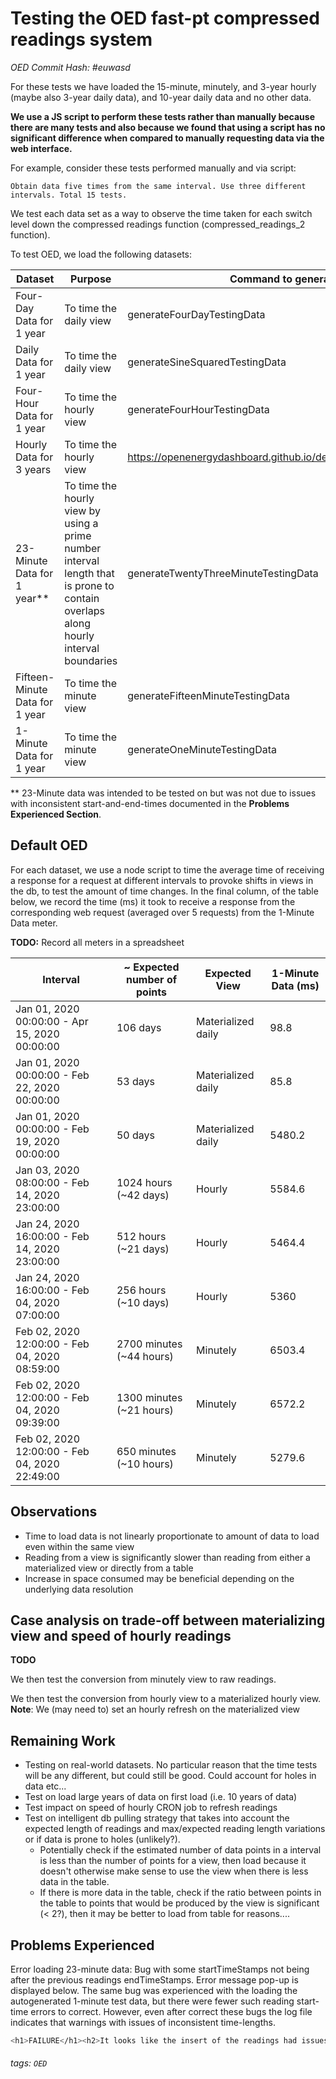 # Testing the OED fast-pt compressed readings system

*OED Commit Hash: #euwasd*

For these tests we have loaded the 15-minute, minutely, and 3-year hourly (maybe also 3-year daily data), and 10-year daily data and no other data.

**We use a JS script to perform these tests rather than manually because there are many tests and also because we found that using a script has no significant difference when compared to manually requesting data via the web interface.**

For example, consider these tests performed manually and via script:
```
Obtain data five times from the same interval. Use three different intervals. Total 15 tests.
```

We test each data set as a way to observe the time taken for each switch level down the compressed readings function (compressed_readings_2 function).

To test OED, we load the following datasets:

| Dataset                        | Purpose                                                      | Command to generate/Source                                   |
| ------------------------------ | ------------------------------------------------------------ | ------------------------------------------------------------ |
| Four-Day Data for 1 year       | To time the daily view                                       | generateFourDayTestingData                                   |
| Daily Data for 1 year          | To time the daily view                                       | generateSineSquaredTestingData                               |
| Four-Hour Data for 1 year      | To time the hourly view                                      | generateFourHourTestingData                                  |
| Hourly Data for 3 years        | To time the hourly view                                      | https://openenergydashboard.github.io/developer/testData/threeYearA.csv |
| 23-Minute Data for 1 year**    | To time the hourly view by using a prime number interval length that is prone to contain overlaps along hourly interval boundaries | generateTwentyThreeMinuteTestingData                         |
| Fifteen-Minute Data for 1 year | To time the minute view                                      | generateFifteenMinuteTestingData                             |
| 1-Minute Data for 1 year       | To time the minute view                                      | generateOneMinuteTestingData                                 |

** 23-Minute data was intended to be tested on but was not due to issues with inconsistent start-and-end-times documented in the **Problems Experienced Section**.

## Default OED

For each dataset, we use a node script to time the average time of receiving a response for a request at different intervals to provoke shifts in views in the db, to test the amount of time changes. In the final column, of the table below, we record the time (ms) it took to receive a response from the corresponding web request (averaged over 5 requests) from the 1-Minute Data meter.

**TODO:** Record all meters in a spreadsheet

| Interval                                      | ~ Expected number of points | Expected View      | 1-Minute Data (ms) |
| --------------------------------------------- | --------------------------- | ------------------ | ------------------ |
| Jan 01, 2020 00:00:00 - Apr 15, 2020 00:00:00 | 106 days                    | Materialized daily | 98.8               |
| Jan 01, 2020 00:00:00 - Feb 22, 2020 00:00:00 | 53 days                     | Materialized daily | 85.8               |
| Jan 01, 2020 00:00:00 - Feb 19, 2020 00:00:00 | 50 days                     | Materialized daily | 5480.2             |
| Jan 03, 2020 08:00:00 - Feb 14, 2020 23:00:00 | 1024 hours (~42 days)       | Hourly             | 5584.6             |
| Jan 24, 2020 16:00:00 - Feb 14, 2020 23:00:00 | 512 hours (~21 days)        | Hourly             | 5464.4             |
| Jan 24, 2020 16:00:00 - Feb 04, 2020 07:00:00 | 256 hours (~10 days)        | Hourly             | 5360               |
| Feb 02, 2020 12:00:00 - Feb 04, 2020 08:59:00 | 2700 minutes (~44 hours)    | Minutely           | 6503.4             |
| Feb 02, 2020 12:00:00 - Feb 04, 2020 09:39:00 | 1300 minutes (~21 hours)    | Minutely           | 6572.2             |
| Feb 02, 2020 12:00:00 - Feb 04, 2020 22:49:00 | 650 minutes (~10 hours)     | Minutely           | 5279.6             |



## Observations

- Time to load data is not linearly proportionate to amount of data to load even within the same view
- Reading from a view is significantly slower than reading from either a materialized view or directly from a table
- Increase in space consumed may be beneficial depending on the underlying data resolution



## Case analysis on trade-off between materializing view and speed of hourly readings

**TODO**

We then test the conversion from minutely view to raw readings.

We then test the conversion from hourly view to a materialized hourly view.
**Note**: We (may need to) set an hourly refresh on the materialized view



## Remaining Work

- Testing on real-world datasets. No particular reason that the time tests will be any different, but could still be good. Could account for holes in data etc...
- Test on load large years of data on first load (i.e. 10 years of data)
- Test impact on speed of hourly CRON job to refresh readings
- Test on intelligent db pulling strategy that takes into account the expected length of readings and max/expected reading length variations or if data is prone to holes (unlikely?).
  - Potentially check if the estimated number of data points in a interval is less than the number of points for a view, then load because it doesn't otherwise make sense to use the view when there is less data in the table.
  - If there is more data in the table, check if the ratio between points in the table to points that would be produced by the view is significant (< 2?), then it may be better to load from table for reasons....

## Problems Experienced

Error loading 23-minute data: Bug with some startTimeStamps not being after the previous readings endTimeStamps. Error message pop-up is displayed below. The same bug was experienced with the loading the autogenerated 1-minute test data, but there were fewer such reading start-time errors to correct. However, even after correct these bugs the log file indicates that warnings with issues of inconsistent time-lengths.

```bash
<h1>FAILURE</h1><h2>It looks like the insert of the readings had issues with some or all of the readings where the processing of the readings returned these warning(s)/error(s):</h2><br>For meter 23MinuteData: Warning parsing Reading #4200. Reading value gives 0.6080742447509084 with warning message:<br>The previous reading has a different time length than the current reading and exceeds the tolerance of 0 seconds. Note this is treated only as a warning since this may be expected for certain meters.<br>For reading #4200 on meter 23MinuteData in pipeline: previous reading has value 0.6093555568308412 start time 2020-03-08T01:14:00+00:00 end time 2020-03-08T01:37:00+00:00 and current reading has value 0.6080742447509084 start time 2020-03-08T01:37:00+00:00 end time 2020-03-08T03:00:00+00:00 with timeSort increasing; duplications 1; cumulative false; cumulativeReset false; cumulativeResetStart 00:00:00; cumulativeResetEnd 23:59:59.999999; lengthGap 0; lengthVariation 0; onlyEndTime false<br><br>For meter 23MinuteData: Warning parsing Reading #4201. Reading value gives 0.6067927678700015 with warning message:<br>The previous reading has a different time length than the current reading and exceeds the tolerance of 0 seconds. Note this is treated only as a warning since this may be expected for certain meters.<br>For reading #4201 on meter 23MinuteData in pipeline: previous reading has value 0.6080742447509084 start time 2020-03-08T01:37:00+00:00 end time 2020-03-08T03:00:00+00:00 and current reading has value 0.6067927678700015 start time 2020-03-08T03:00:00+00:00 end time 2020-03-08T03:23:00+00:00 with timeSort increasing; duplications 1; cumulative false; cumulativeReset false; cumulativeResetStart 00:00:00; cumulativeResetEnd 23:59:59.999999; lengthGap 0; lengthVariation 0; onlyEndTime false<br><br>For meter 23MinuteData: Error parsing Reading #19099. Reading value gives 0.009398868760731038 with error message:<br>The reading end time is not after the start time so we must drop the reading.<br>For reading #19099 on meter 23MinuteData in pipeline: previous reading has value 0.009169579319413868 start time 2020-11-01T01:31:00+00:00 end time 2020-11-01T01:54:00+00:00 and current reading has value 0.009169579319413868 start time 2020-11-01T01:31:00+00:00 end time 2020-11-01T01:54:00+00:00 with timeSort increasing; duplications 1; cumulative false; cumulativeReset false; cumulativeResetStart 00:00:00; cumulativeResetEnd 23:59:59.999999; lengthGap 0; lengthVariation 0; onlyEndTime false<br><br>For meter 23MinuteData: Warning parsing Reading #19100. Reading value gives 0.009031387043177297 with warning message:<br>The current reading startTime is not after the previous reading's end time. Note this is treated only as a warning since readings may be sent out of order.<br>There is a gap in time between this reading and the previous reading that exceeds the allowed amount of 0 seconds.<br>For reading #19100 on meter 23MinuteData in pipeline: previous reading has value 0.009169579319413868 start time 2020-11-01T01:31:00+00:00 end time 2020-11-01T01:54:00+00:00 and current reading has value 0.009031387043177297 start time 2020-11-01T01:17:00+00:00 end time 2020-11-01T01:40:00+00:00 with timeSort increasing; duplications 1; cumulative false; cumulativeReset false; cumulativeResetStart 00:00:00; cumulativeResetEnd 23:59:59.999999; lengthGap 0; lengthVariation 0; onlyEndTime false<br><br>For meter 23MinuteData: Error parsing Reading #19101. Reading value gives 0.00925896680924243 with error message:<br>The reading end time is not after the start time so we must drop the reading.<br>For reading #19101 on meter 23MinuteData in pipeline: previous reading has value 0.009031387043177297 start time 2020-11-01T01:17:00+00:00 end time 2020-11-01T01:40:00+00:00 and current reading has value 0.009031387043177297 start time 2020-11-01T01:17:00+00:00 end time 2020-11-01T01:40:00+00:00 with timeSort increasing; duplications 1; cumulative false; cumulativeReset false; cumulativeResetStart 00:00:00; cumulativeResetEnd 23:59:59.999999; lengthGap 0; lengthVariation 0; onlyEndTime false<br><br>For meter 23MinuteData: Warning parsing Reading #19102. Reading value gives 0.010103579472941826 with warning message:<br>There is a gap in time between this reading and the previous reading that exceeds the allowed amount of 0 seconds.<br>For reading #19102 on meter 23MinuteData in pipeline: previous reading has value 0.009031387043177297 start time 2020-11-01T01:17:00+00:00 end time 2020-11-01T01:40:00+00:00 and current reading has value 0.010103579472941826 start time 2020-11-01T02:03:00+00:00 end time 2020-11-01T02:26:00+00:00 with timeSort increasing; duplications 1; cumulative false; cumulativeReset false; cumulativeResetStart 00:00:00; cumulativeResetEnd 23:59:59.999999; lengthGap 0; lengthVariation 0; onlyEndTime false<br><h2>Readings Dropped and should have previous messages</h2><ol><li>Dropped Reading #19099 for meter 23MinuteData</li><li>Dropped Reading #19101 for meter 23MinuteData</li></ol>
```



###### tags: `OED`